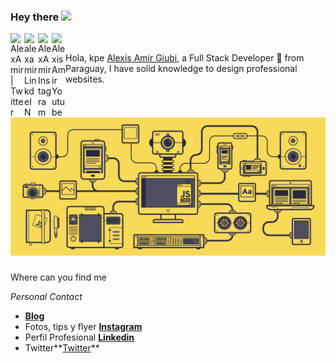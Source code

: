 ### Hey there <img src="https://media.giphy.com/media/hvRJCLFzcasrR4ia7z/giphy.gif" width="25px">

<a href="https://twitter.com/Alexis_giubi">
  <img align="left" alt="AlexAmir | Twitter" width="22px" src="https://cdn.jsdelivr.net/npm/simple-icons@v3/icons/twitter.svg" />
</a>

<a href="https://www.linkedin.com/in/alexis-amir-giubi-63900a198/">
  <img align="left" alt="alexamir LinkdeIN" width="22px" src="https://cdn.jsdelivr.net/npm/simple-icons@v3/icons/linkedin.svg" />
</a>

<a href="https://www.instagram.com/giubialexis/">
  <img align="left" alt="AlexAmir Instagram" width="22px" src="https://cdn.jsdelivr.net/npm/simple-icons@v3/icons/instagram.svg" />
</a>

<a href="https://www.youtube.com/channel/UC5s7cy67tjLvSyVt9KYEvVA?view_as=subscriber">
  <img align="left" alt="AlexisAmir Youtube" width="22px" src="https://cdn.jsdelivr.net/npm/simple-icons@v3/icons/youtube.svg" />
</a>

![]()   

>>
Hola, kpe [Alexis Amir Giubi](), a Full Stack Developer 🚀 from Paraguay, I have solid knowledge to design professional websites.
<img  src="https://github.com/delamente/delamente/blob/main/javascript.gif"/>

### 
Where can you find me

_Personal Contact_
*  **[Blog](https://draft.blogger.com/blog/posts/2784076167116050900)** 
*  Fotos, tips y flyer **[Instagram](https://www.instagram.com/giubialexis/)** 
*  Perfil Profesional **[Linkedin](https://www.linkedin.com/in/alexis-amir-giubi-63900a198/)** 
* Twitter**[Twitter](https://twitter.com/Alexis_giubi)**
